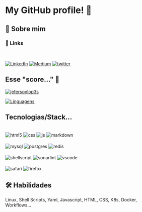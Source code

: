 # My GitHub profile! 👋

## 🚀 Sobre mim

### 🔗 Links

<div style="display: inline_block"><br>

[![LinkedIn](https://img.shields.io/badge/LinkedIn-0077B5?style=for-the-badge&logo=linkedin&logoColor=white)](https://www.linkedin.com/in/jefersonlops/)
[![Medium](https://img.shields.io/badge/Medium-12100E?style=for-the-badge&logo=medium&logoColor=white)](https://medium.com/@jefersonlopes.br)
[![twitter](https://img.shields.io/badge/twitter-1DA1F2?style=for-the-badge&logo=twitter&logoColor=white)](https://twitter.com/jefersonlopesbr)

</div>

## Esse "score..." 🤔
[![jefersonlop3s](https://github-readme-stats.vercel.app/api?username=jefersonlop3s&show_icons=true&theme=tokyonight)](https://github.com/jefersonlop3s)

[![Linguagens](https://github-readme-stats.vercel.app/api/top-langs/?username=jefersonlop3s&theme=blue-green)](https://github.com/jefersonlop3s)

## Tecnologias/Stack...
<div style="display: inline_block"><br>
  <img align="center" alt="html5" src="https://img.shields.io/badge/HTML5-E34F26?style=for-the-badge&logo=html5&logoColor=white" />
  <img align="center" alt="css" src="https://img.shields.io/badge/CSS-239120?&style=for-the-badge&logo=css3&logoColor=white" />
  <img align="center" alt="js" src="https://img.shields.io/badge/JavaScript-F7DF1E?style=for-the-badge&logo=javascript&logoColor=black" />
  <img align="center" alt="markdown" src="https://img.shields.io/badge/Markdown-000000?style=for-the-badge&logo=markdown&logoColor=white" />
</div>
<div style="display: inline_block"><br>
  <img align="center" alt="mysql" src="https://img.shields.io/badge/MySQL-005C84?style=for-the-badge&logo=mysql&logoColor=white" />
  <img align="center" alt="postgres" src="https://img.shields.io/badge/PostgreSQL-316192?style=for-the-badge&logo=postgresql&logoColor=white" />
  <img align="center" alt="redis" src="https://img.shields.io/badge/redis-%23DD0031.svg?&style=for-the-badge&logo=redis&logoColor=white" />

</div>
<div style="display: inline_block"><br>
  <img align="center" alt="shellscript" src="https://img.shields.io/badge/Shell_Script-121011?style=for-the-badge&logo=gnu-bash&logoColor=white" />
  <img align="center" alt="sonarlint" src="https://img.shields.io/badge/SonarLint-CB2029?style=for-the-badge&logo=sonarlint&logoColor=white" />
  <img align="center" alt="vscode" src="https://img.shields.io/badge/Visual_Studio_Code-0078D4?style=for-the-badge&logo=visual%20studio%20code&logoColor=white" />
</div>

<div style="display: inline_block"><br>
  <img align="center" alt="safari" src="https://img.shields.io/badge/Safari-FF1B2D?style=for-the-badge&logo=Safari&logoColor=white" />
  <img align="center" alt="firefox" src="https://img.shields.io/badge/Firefox_Browser-FF7139?style=for-the-badge&logo=Firefox-Browser&logoColor=white" />
</div>

## 🛠 Habilidades
Linux, Shell Scripts, Yaml, Javascript, HTML, CSS, K8s, Docker, Workflows...
